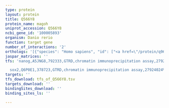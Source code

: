 ```yaml
---
type: protein
layout: protein
title: Q566Y8
protein_name: magoh
uniprot_accession: Q566Y8
ncbi_gene_id: '100005893'
organism: Danio rerio
function: target gene
number_of_interactions: '2'
orthologs: '[{"species": "Homo sapiens", "id": ["<a href=\"/protein/q96a72\">Q96A72</a>", "<a href=\"/protein/p61326\">P61326</a>"]}, {"species": "Mus musculus", "id": ["<a href=\"/protein/p61327\">P61327</a>", "<a href=\"/protein/a0a023t778\">A0A023T778</a>"]}, {"species": "Rattus norvegicus", "id": ["<a href=\"/protein/f1m0x6\">F1M0X6</a>", "<a href=\"/protein/q27w02\">Q27W02</a>"]}, {"species": "Drosophila melanogaster", "id": ["<a href=\"/protein/p49028\">P49028</a>"]}, {"species": "Caenorhabditis elegans", "id": ["<a href=\"/protein/p49029\">P49029</a>"]}]'
jaspar_matrices: ''
tfs: 'nanog,A5JNG8,792333,GTRD,chromatin immunoprecipitation assay,27924024%5Buid%5D,No

  sox2,Q6P0E1,378723,GTRD,chromatin immunoprecipitation assay,27924024%5Buid%5D,No'
targets: ''
tfs_download: tfs_of_Q566Y8.tsv
targets_download: ''
bindingSites_download: ''
binding_sites_ls: ''

---
```

